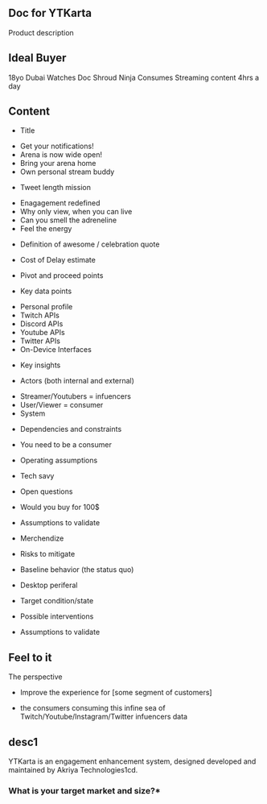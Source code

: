 ## Doc for YTKarta
Product description


## Ideal Buyer
18yo
Dubai
Watches Doc Shroud Ninja 
Consumes Streaming content 4hrs a day

## Content
* Title
- Get your notifications!
- Arena is now wide open!
- Bring your arena home
- Own personal stream buddy

* Tweet length mission
- Enagagement redefined
- Why only view, when you can live
- Can you smell the adreneline
- Feel the energy

* Definition of awesome / celebration quote

* Cost of Delay estimate

* Pivot and proceed points

* Key data points
- Personal profile
- Twitch APIs
- Discord APIs
- Youtube APIs
- Twitter APIs
- On-Device Interfaces

* Key insights

* Actors (both internal and external)
- Streamer/Youtubers = infuencers
- User/Viewer = consumer
- System

* Dependencies and constraints
- You need to be a consumer

* Operating assumptions
- Tech savy

* Open questions
- Would you buy for 100$

* Assumptions to validate
- Merchendize

* Risks to mitigate


* Baseline behavior (the status quo)
- Desktop periferal

* Target condition/state


* Possible interventions


* Assumptions to validate


## Feel to it
The perspective
* Improve the experience for [some segment of customers]
- the consumers consuming this infine sea of Twitch/Youtube/Instagram/Twitter infuencers data


## desc1
YTKarta is an engagement enhancement system, designed developed and maintained by Akriya Technologies1cd.

### What is your target market and size?*
